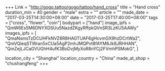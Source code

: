 +++
Link = "http://gogo.tattoo/gogo/tattoo/hand_cross"
title = "Hand cross"
duration_min = 40
gender = "male"
extra = ""
article = ""
made_date = "2017-03-25T14:30:00+08:00"
date = "2017-03-25T17:40:00+08:00"
tags = ["cross", "flower", "coin"]
bodypart = ["hand"]
image_ipfs = "QmW6Es5M6DNYXDSUu5NazdZKgyRffpkQVnSR3LzKU5AAWy"
images_ipfs = [  "QmaNsmsTzDCUHFkNVZ6R8HAGTUAF6gHcvmGX9hzDCrtWa2",
  "QmVQieqSTWran5xCUa5AgP2mhJMQPvt8fAYM8Jk8JRHHAN",
  "QmZejLJCaGVUGhH4ufK3BoDvjMyXoR8nYCj2FVmhPSMokG",
]

location_city = "Shanghai"
location_country = "China"
made_at_shop = "chushangfeng"
+++
